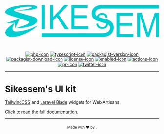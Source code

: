 <div align="center">

[![sikessem-logo]][sikessem-link]

<br/>

[![php-icon]][php-link]
[![typescript-icon]][typescript-link]
[![packagist-version-icon]][packagist-version-link]
[![packagist-download-icon]][packagist-download-link]
[![license-icon]][license-link]
[![enabled-icon]][enabled-link]
[![actions-icon]][actions-link]
[![pr-icon]][pr-link]
[![twitter-icon]][twitter-link]

</div>

[sikessem-logo]: https://github.com/sikessem/art/blob/HEAD/images/sikessem.svg
[sikessem-link]: https://github.com/sikessem "Sikessem"

[php-icon]: https://img.shields.io/badge/PHP-ccc.svg?style=flat&logo=php
[php-link]: https://github.com/sikessem/ui/search?l=php "PHP code"

[typescript-icon]: https://img.shields.io/badge/TypeScript-294E80.svg?logo=typescript
[typescript-link]:  https://github.com/sikessem/ui/search?l=typescript "TypeScript code"

[packagist-version-icon]: https://img.shields.io/packagist/v/sikessem/ui
[packagist-version-link]: https://packagist.org/packages/sikessem/ui "UI Releases"

[packagist-download-icon]: https://img.shields.io/packagist/dt/sikessem/ui
[packagist-download-link]: https://packagist.org/packages/sikessem/ui "UI Downloads"

[enabled-icon]: https://img.shields.io/badge/UI-enabled-brightgreen.svg?style=flat
[enabled-link]: https://github.com/sikessem/ui "UI enabled"

[actions-icon]: https://github.com/sikessem/ui/workflows/CI/badge.svg
[actions-link]: https://github.com/sikessem/ui/actions "UI status"

[pr-icon]: https://img.shields.io/badge/PRs-welcome-brightgreen.svg?color=brightgreen
[pr-link]: [contrib-link] "PRs welcome!"

[twitter-icon]: https://img.shields.io/twitter/follow/sikessem_news.svg?label=@sikessem_news
[twitter-link]: https://x.com/intent/follow?screen_name=sikessem_news "Ping Sikessem"

[license-icon]: https://img.shields.io/badge/license-MIT-blue.svg
[license-link]: https://github.com/sikessem/ui/blob/HEAD/LICENSE "Sikessem UI License"
[contrib-link]: https://sikessem.github.io/ui/contributions
[docs-link]: https://sikessem.github.io/ui "Sikessem UI Documentation"

[tailwindcss-home]: https://tailwindcss.com "TailwindCSS"
[blade-home]: https://laravel.com/docs/11.x/blade "Laravel Blade"

***

# Sikessem's UI kit

[TailwindCSS][tailwindcss-home] and [Laravel Blade][blade-home] widgets for Web Artisans.

[Click to read the full documentation][docs-link].

***

<div align="center"><sub>Made with ❤︎ by <a href="https://twitter.com/intent/follow?screen_name=siguici" style="content:url(https://img.shields.io/twitter/follow/siguici.svg?label=@siguici);margin-bottom:-6px">@siguici</a>.</sub></div>
